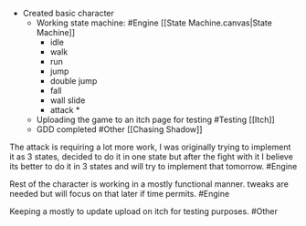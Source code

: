 - Created basic character
	- Working state machine: #Engine [[State Machine.canvas|State Machine]]
		- idle
		- walk
		- run
		- jump
		- double jump
		- fall
		- wall slide
		- attack *
	- Uploading the game to an itch page for testing #Testing [[Itch]]
	- GDD completed #Other [[Chasing Shadow]]

The attack is requiring a lot more work, I was originally trying to implement it as 3 states, decided to do it in one state but after the fight with it I believe its better to do it in 3 states and will try to implement that tomorrow. #Engine 

Rest of the character is working in a mostly functional manner. tweaks are needed but will focus on that later if time permits. #Engine 

Keeping a mostly to update upload on itch for testing purposes. #Other 